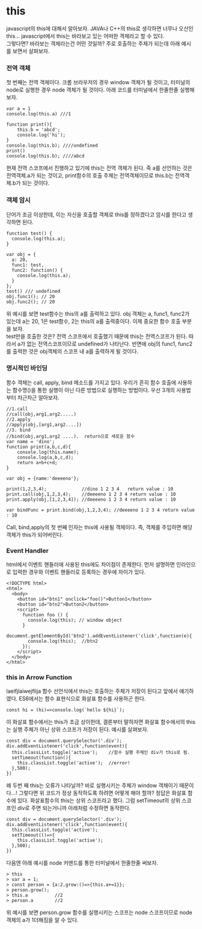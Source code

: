 # this
javascript의 this에 대해서 알아보자. JAVA나 C++의 this로 생각하면 너무나 오산인 this… javascript에서 this는 바라보고 있는 어떠한 객체라고 할 수 있다.   
그렇다면? 바라보는 객체라는건 어떤 것일까? 주로 호출하는 주체가 되는데 아래 예시를 보면서 살펴보자. 

### 전역 객체
첫 번째는 전역 객체이다. 크롬 브라우저의 경우 window 객체가 될 것이고, 터미널의 node로 실행한 경우 node 객체가 될 것이다.  아래 코드를 터미널에서 한줄한줄 실행해보자.
```
var a = 1
console.log(this.a) ///1

function print(){
	this.b = 'abcd';
	console.log('hi');
}
console.log(this.b); ////undefined
print()
console.log(this.b); ////abcd
```
현재 전역 스코프에서 진행하고 있기에 this는 전역 객체가 된다. 즉 a를 선언하는 것은 전역객체.a가 되는 것이고, print함수의 호출 주체는 전역객체이므로 this.b는 전역객체.b가 되는 것이다.

### 객체 암시
단어가 조금 이상한데, 이는 자신을 호출할 객체로 this를 정하겠다고 암시를 한다고 생각하면 된다.
```
function test() {
  console.log(this.a);
}

var obj = {
  a: 20,
  func1: test,
  func2: function() {
    console.log(this.a);
  }
};
test() /// undefined
obj.func1(); // 20
obj.func2(); // 20
```
위 예시를 보면 test함수는 this의 a를 출력하고 있다. obj 객체는 a, func1, func2가 있는데 a는 20, 1은 test함수, 2는 this의 a를 출력중이다. 이제 중요한 함수 호출 부분을 보자.   
test만을 호출한 것은? 전역 스코프에서 호출했기 때문에 this는 전역스코프가 된다. 따라서 a가 없는 전역스코프이므로 undefined가 나타난다. 반면에 obj의 func1, func2를 출력한 것은 obj객체의 스코프 내 a를 출력하게 될 것이다.

### 명시적인 바인딩
함수 객체는 call, apply, bind 메소드를 가지고 있다. 우리가 흔히 함수 호출에 사용하는 함수명()을 통한 실행이 아닌 다른 방법으로 실행하는 방법이다.  우선 3개의 사용법 부터 차근차근 알아보자.
```
//1.call
//call(obj,arg1,arg2.....)
//2.apply
//apply(obj,[arg1,arg2....])
//3. bind
//bind(obj,arg1,arg2 ....).  return으로 새로운 함수
var name = 'dino';
function print(a,b,c,d){
	console.log(this.name);
	console.log(a,b,c,d);
	return a+b+c+d;
}

var obj = {name:'deeeeno'};

print(1,2,3,4);				//dino 1 2 3 4   return value : 10
print.call(obj,1,2,3,4);    //deeeeno 1 2 3 4 return value : 10
print.apply(obj,[1,2,3,4]); //deeeeno 1 2 3 4 return value : 10

var bindFunc = print.bind(obj,1,2,3,4); //deeeeno 1 2 3 4 return value : 10
```
Call, bind,apply의 첫 번째 인자는 this에 사용될 객체이다. 즉, 객체를 주입하면 해당 객체가 this가 되어버린다.

### Event Handler
html에서 이벤트 핸들러에 사용된 this에도 차이점이 존재한다. 먼저 설명하면 인라인으로 입력한 경우와 이벤트 핸들러로 등록하는 경우에 차이가 있다.
```
<!DOCTYPE html>
<html>
  <body>
    <button id="btn1" onclick="foo()">Button1</button>
    <button id="btn2">Button2</button>
    <script>
      function foo () {
        console.log(this); // window object
      }
      document.getElementById('btn2').addEventListener('click',function(e){
        console.log(this);  //btn2
      });
    </script>
  </body>
</html>
```

### this in Arrow Function
laeifjlaiwejflija
함수 선언식에서 this는 호출하는 주체가 저장이 된다고 앞에서 얘기하였다. ES6에서는 함수 표현식으로 화살표 함수를 사용하곤 한다.
```
const hi = (hi)=>console.log(`hello ${hi}`);
```
이 화살표 함수에서는 this가 조금 상이한데, 결론부터 말하자면 화살표 함수에서의 this는 실행 주체가 아닌 상위 스코프가 저장이 된다. 예시를 살펴보자.
```
const div = document.querySelector('.div');
div.addEventListener('click',function(event){
  this.classList.toggle('active');    //함수 실행 주체인 div가 this로 됨.
  setTimeout(function(){
    this.classList.toggle('active');  //error!
  },500);
})
```
왜 두번 째 this는 오류가 나타날까? 바로 실행시키는 주체가 window 객채이기 때문이다...! 그렇다면 위 코드가 정상 동작하도록 하려면 어떻게 해야 할까? 정답은 화살표 함수에 있다. 화살표함수의 this는 상위 스코프라고 했다. 그럼 setTimeout의 상위 스코프인 div로 주면 되는거니까 아래처럼 수정하면 동작한다.
```
const div = document.querySelector('.div');
div.addEventListener('click',function(event){
  this.classList.toggle('active');   
  setTimeout(()=>{
    this.classList.toggle('active');
  },500);
})
```
다음엔 아래 예시를 node 커맨드를 통한 터미널에서 한줄한줄 써보자.
```
> this
> var a = 1;
> const person = {a:2,grow:()=>{this.a+=1}};
> person.grow();
> this.a          //2
> person.a        //2
```
위 예시를 보면 person.grow 함수를 실행시키는 스코프는 node 스코프이므로 node객체의 a가 1더해짐을 알 수 있다.